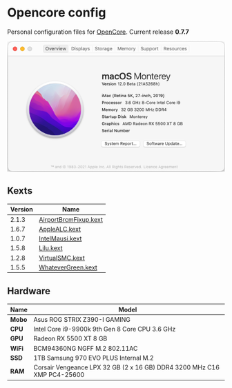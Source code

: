 # Opencore config
Personal configuration files for [OpenCore](https://github.com/acidanthera/OpenCorePkg).
Current release **0.7.7**

![About](./About.png)

## Kexts

Version | Name
------------ | -------------
2.1.3 | [AirportBrcmFixup.kext](https://github.com/acidanthera/AirportBrcmFixup)
1.6.7 | [AppleALC.kext](https://github.com/acidanthera/AppleALC)
1.0.7 |[IntelMausi.kext](https://github.com/acidanthera/IntelMausi)
1.5.8 | [Lilu.kext](https://github.com/acidanthera/Lilu)
1.2.8 | [VirtualSMC.kext](https://github.com/acidanthera/VirtualSMC)
1.5.5 | [WhateverGreen.kext](https://github.com/acidanthera/WhateverGreen)

## Hardware

Name | Model
------------ | -------------
**Mobo**  | Asus ROG STRIX Z390-I GAMING
**CPU** | Intel Core i9-9900k 9th Gen 8 Core CPU 3.6 GHz
**GPU**  | Radeon RX 5500 XT 8 GB
**WiFi**  | BCM94360NG NGFF M.2 802.11AC
**SSD** | 1TB Samsung 970 EVO PLUS Internal M.2
**RAM** | Corsair Vengeance LPX 32 GB (2 x 16 GB) DDR4 3200 MHz C16 XMP PC4-25600